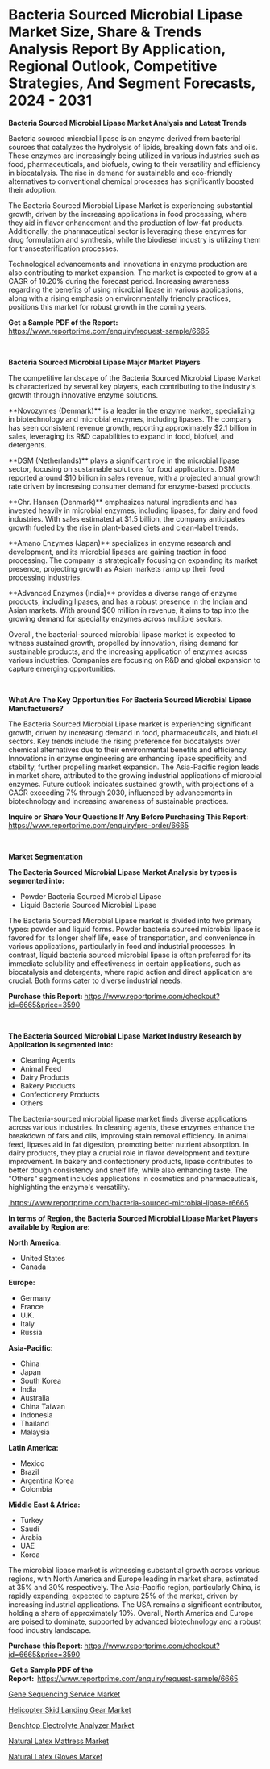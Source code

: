 <p><h1>Bacteria Sourced Microbial Lipase Market Size, Share & Trends Analysis Report By Application, Regional Outlook, Competitive Strategies, And Segment Forecasts, 2024 - 2031</h1></p><p><strong>Bacteria Sourced Microbial Lipase Market Analysis and Latest Trends</strong></p>
<p><p>Bacteria sourced microbial lipase is an enzyme derived from bacterial sources that catalyzes the hydrolysis of lipids, breaking down fats and oils. These enzymes are increasingly being utilized in various industries such as food, pharmaceuticals, and biofuels, owing to their versatility and efficiency in biocatalysis. The rise in demand for sustainable and eco-friendly alternatives to conventional chemical processes has significantly boosted their adoption.</p><p>The Bacteria Sourced Microbial Lipase Market is experiencing substantial growth, driven by the increasing applications in food processing, where they aid in flavor enhancement and the production of low-fat products. Additionally, the pharmaceutical sector is leveraging these enzymes for drug formulation and synthesis, while the biodiesel industry is utilizing them for transesterification processes.</p><p>Technological advancements and innovations in enzyme production are also contributing to market expansion. The market is expected to grow at a CAGR of 10.20% during the forecast period. Increasing awareness regarding the benefits of using microbial lipase in various applications, along with a rising emphasis on environmentally friendly practices, positions this market for robust growth in the coming years.</p></p>
<p><strong>Get a Sample PDF of the Report:&nbsp;</strong> <a href="https://www.reportprime.com/enquiry/request-sample/6665">https://www.reportprime.com/enquiry/request-sample/6665</a></p>
<p>&nbsp;</p>
<p><strong>Bacteria Sourced Microbial Lipase Major Market Players</strong></p>
<p><p>The competitive landscape of the Bacteria Sourced Microbial Lipase Market is characterized by several key players, each contributing to the industry's growth through innovative enzyme solutions. </p><p>**Novozymes (Denmark)** is a leader in the enzyme market, specializing in biotechnology and microbial enzymes, including lipases. The company has seen consistent revenue growth, reporting approximately $2.1 billion in sales, leveraging its R&D capabilities to expand in food, biofuel, and detergents.</p><p>**DSM (Netherlands)** plays a significant role in the microbial lipase sector, focusing on sustainable solutions for food applications. DSM reported around $10 billion in sales revenue, with a projected annual growth rate driven by increasing consumer demand for enzyme-based products.</p><p>**Chr. Hansen (Denmark)** emphasizes natural ingredients and has invested heavily in microbial enzymes, including lipases, for dairy and food industries. With sales estimated at $1.5 billion, the company anticipates growth fueled by the rise in plant-based diets and clean-label trends.</p><p>**Amano Enzymes (Japan)** specializes in enzyme research and development, and its microbial lipases are gaining traction in food processing. The company is strategically focusing on expanding its market presence, projecting growth as Asian markets ramp up their food processing industries.</p><p>**Advanced Enzymes (India)** provides a diverse range of enzyme products, including lipases, and has a robust presence in the Indian and Asian markets. With around $60 million in revenue, it aims to tap into the growing demand for speciality enzymes across multiple sectors.</p><p>Overall, the bacterial-sourced microbial lipase market is expected to witness sustained growth, propelled by innovation, rising demand for sustainable products, and the increasing application of enzymes across various industries. Companies are focusing on R&D and global expansion to capture emerging opportunities.</p></p>
<p>&nbsp;</p>
<p><strong>What Are The Key Opportunities For Bacteria Sourced Microbial Lipase Manufacturers?</strong></p>
<p><p>The Bacteria Sourced Microbial Lipase market is experiencing significant growth, driven by increasing demand in food, pharmaceuticals, and biofuel sectors. Key trends include the rising preference for biocatalysts over chemical alternatives due to their environmental benefits and efficiency. Innovations in enzyme engineering are enhancing lipase specificity and stability, further propelling market expansion. The Asia-Pacific region leads in market share, attributed to the growing industrial applications of microbial enzymes. Future outlook indicates sustained growth, with projections of a CAGR exceeding 7% through 2030, influenced by advancements in biotechnology and increasing awareness of sustainable practices.</p></p>
<p><strong>Inquire or Share Your Questions If Any Before Purchasing This Report:</strong> <a href="https://www.reportprime.com/enquiry/pre-order/6665">https://www.reportprime.com/enquiry/pre-order/6665</a></p>
<p>&nbsp;</p>
<p><strong>Market Segmentation</strong></p>
<p><strong>The Bacteria Sourced Microbial Lipase Market Analysis by types is segmented into:</strong></p>
<p><ul><li>Powder Bacteria Sourced Microbial Lipase</li><li>Liquid Bacteria Sourced Microbial Lipase</li></ul></p>
<p><p>The Bacteria Sourced Microbial Lipase market is divided into two primary types: powder and liquid forms. Powder bacteria sourced microbial lipase is favored for its longer shelf life, ease of transportation, and convenience in various applications, particularly in food and industrial processes. In contrast, liquid bacteria sourced microbial lipase is often preferred for its immediate solubility and effectiveness in certain applications, such as biocatalysis and detergents, where rapid action and direct application are crucial. Both forms cater to diverse industrial needs.</p></p>
<p><strong>Purchase this Report:&nbsp;</strong><a href="https://www.reportprime.com/checkout?id=6665&price=3590">https://www.reportprime.com/checkout?id=6665&price=3590</a></p>
<p>&nbsp;</p>
<p><strong>The Bacteria Sourced Microbial Lipase Market Industry Research by Application is segmented into:</strong></p>
<p><ul><li>Cleaning Agents</li><li>Animal Feed</li><li>Dairy Products</li><li>Bakery Products</li><li>Confectionery Products</li><li>Others</li></ul></p>
<p><p>The bacteria-sourced microbial lipase market finds diverse applications across various industries. In cleaning agents, these enzymes enhance the breakdown of fats and oils, improving stain removal efficiency. In animal feed, lipases aid in fat digestion, promoting better nutrient absorption. In dairy products, they play a crucial role in flavor development and texture improvement. In bakery and confectionery products, lipase contributes to better dough consistency and shelf life, while also enhancing taste. The "Others" segment includes applications in cosmetics and pharmaceuticals, highlighting the enzyme's versatility.</p></p>
<p><a href="https://www.reportprime.com/bacteria-sourced-microbial-lipase-r6665">&nbsp;https://www.reportprime.com/bacteria-sourced-microbial-lipase-r6665</a></p>
<p><strong>In terms of Region, the Bacteria Sourced Microbial Lipase Market Players available by Region are:</strong></p>
<p>
    <p> <strong> North America: </strong>
        <ul>
            <li>United States</li>
            <li>Canada</li>
        </ul>
        </p> 
    <p> <strong> Europe: </strong>
        <ul>
            <li>Germany</li>
            <li>France</li>
            <li>U.K.</li>
            <li>Italy</li>
            <li>Russia</li>
        </ul>
        </p> 
    <p> <strong> Asia-Pacific: </strong>
        <ul>
            <li>China</li>
            <li>Japan</li>
            <li>South Korea</li>
            <li>India</li>
            <li>Australia</li>
            <li>China Taiwan</li>
            <li>Indonesia</li>
            <li>Thailand</li>
            <li>Malaysia</li>
        </ul>
        </p> 
    <p> <strong> Latin America: </strong>
        <ul>
            <li>Mexico</li>
            <li>Brazil</li>
            <li>Argentina Korea</li>
            <li>Colombia</li>
        </ul>
        </p> 
    <p> <strong> Middle East & Africa: </strong>
        <ul>
            <li>Turkey</li>
            <li>Saudi</li>
            <li>Arabia</li>
            <li>UAE</li>
            <li>Korea</li>
        </ul>
    </p>
    </p>
<p><p>The microbial lipase market is witnessing substantial growth across various regions, with North America and Europe leading in market share, estimated at 35% and 30% respectively. The Asia-Pacific region, particularly China, is rapidly expanding, expected to capture 25% of the market, driven by increasing industrial applications. The USA remains a significant contributor, holding a share of approximately 10%. Overall, North America and Europe are poised to dominate, supported by advanced biotechnology and a robust food industry landscape.</p></p>
<p><strong>Purchase this Report: </strong><a href="https://www.reportprime.com/checkout?id=6665&price=3590">https://www.reportprime.com/checkout?id=6665&price=3590</a></p>
<p>&nbsp;<strong>Get a Sample PDF of the Report:&nbsp;&nbsp;</strong><a href="https://www.reportprime.com/enquiry/request-sample/6665">https://www.reportprime.com/enquiry/request-sample/6665</a></p>
<p><strong></strong></p>
<p><p><a href="https://medium.com/@basmakahin145/strategic-insights-into-global-gene-sequencing-service-market-trends-2024-2031-covered-in-125-9c1ccec6fdbf">Gene Sequencing Service Market</a></p><p><a href="https://medium.com/@jillianwyattgb94/helicopter-skid-landing-gear-market-forecast-global-market-trends-and-analysis-from-2024-to-2031-b6f3bfc9b8be">Helicopter Skid Landing Gear Market</a></p><p><a href="https://issuu.com/reportprime-2/docs/benchtop-electrolyte-analyzer-marke_31a75399a35ead">Benchtop Electrolyte Analyzer Market</a></p><p><a href="https://www.linkedin.com/pulse/global-natural-latex-mattress-market-sector-types-applications-n9jyf?trackingId=SUHSsQRVSjy2oWXhW6bg5w%3D%3D">Natural Latex Mattress Market</a></p><p><a href="https://www.linkedin.com/pulse/natural-latex-gloves-market-trends-regional-insights-forecasted-6xcnf?trackingId=hOwrIDZlTqeLjcAsp1mM0w%3D%3D">Natural Latex Gloves Market</a></p></p>